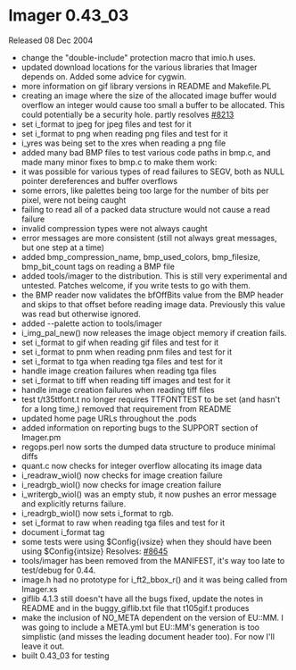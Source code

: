 # Imager 0.43_03

Released 08 Dec 2004

- change the "double-include" protection macro that imio.h uses.
- updated download locations for the various libraries that Imager   depends on.  Added some advice for cygwin.
- more information on gif library versions in README and Makefile.PL
- creating an image where the size of the allocated image buffer would  overflow an integer would cause too small a buffer to be allocated.  This could potentially be a security hole.  partly resolves [#8213](https://github.com/tonycoz/imager/issues/8213)
- set i_format to jpeg for jpeg files and test for it
- set i_format to png when reading png files and test for it
- i_yres was being set to the xres when reading a png file
- added many bad BMP files to test various code paths in bmp.c, and   made many minor fixes to bmp.c to make them work:
- it was possible for various types of read failures to SEGV, both  as NULL pointer dereferences and buffer overflows
- some errors, like palettes being too large for the number of bits  per pixel, were not being caught
- failing to read all of a packed data structure would not cause  a read failure
- invalid compression types were not always caught
- error messages are more consistent (still not always great messages,  but one step at a time)
- added bmp_compression_name, bmp_used_colors, bmp_filesize, bmp_bit_count   tags on reading a BMP file
- added tools/imager to the distribution.  This is still very   experimental and untested.  Patches welcome, if you write tests to go  with them.
- the BMP reader now validates the bfOffBits value from the BMP header  and skips to that offset before reading image data.  Previously this  value was read but otherwise ignored.
- added --palette action to tools/imager
- i_img_pal_new() now releases the image object memory if creation  fails.
- set i_format to gif when reading gif files and test for it
- set i_format to pnm when reading pnm files and test for it
- set i_format to tga when reading tga files and test for it
- handle image creation failures when reading tga files
- set i_format to tiff when reading tiff images and test for it
- handle image creation failures when reading tiff files
- test t/t35ttfont.t no longer requires TTFONTTEST to be set (and   hasn't for a long time,) removed that requirement from README
- updated home page URLs throughout the .pods
- added information on reporting bugs to the SUPPORT section of Imager.pm
- regops.perl now sorts the dumped data structure to produce minimal diffs
- quant.c now checks for integer overflow allocating its image data
- i_readraw_wiol() now checks for image creation failure
- i_readrgb_wiol() now checks for image creation failure
- i_writergb_wiol() was an empty stub, it now pushes an error message  and explicitly returns failure.
- i_readrgb_wiol() now sets i_format to rgb.
- set i_format to raw when reading tga files and test for it
- document i_format tag
- some tests were using $Config{ivsize} when they should have been   using $Config{intsize}  Resolves: [#8645](https://github.com/tonycoz/imager/issues/8645)
- tools/imager has been removed from the MANIFEST, it's way too late  to test/debug for 0.44.
- image.h had no prototype for i_ft2_bbox_r() and it was being called  from Imager.xs
- giflib 4.1.3 still doesn't have all the bugs fixed, update the notes  in README and in the buggy_giflib.txt file that t105gif.t produces
- make the inclusion of NO_META dependent on the version of EU::MM.  I was going to include a META.yml but EU::MM's generation is too   simplistic (and misses the leading document header too).  For now  I'll leave it out.
- built 0.43_03 for testing